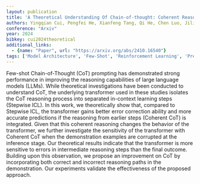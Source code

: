 ```yaml
---
layout: publication
title: 'A Theoretical Understanding Of Chain-of-thought: Coherent Reasoning And Error-aware Demonstration'
authors: Yingqian Cui, Pengfei He, Xianfeng Tang, Qi He, Chen Luo, Jiliang Tang, Yue Xing
conference: "Arxiv"
year: 2024
bibkey: cui2024theoretical
additional_links:
  - {name: "Paper", url: "https://arxiv.org/abs/2410.16540"}
tags: ['Model Architecture', 'Few-Shot', 'Reinforcement Learning', 'Pretraining Methods', 'Transformer', 'Prompting', 'In-Context Learning']
---
```

Few-shot Chain-of-Thought (CoT) prompting has demonstrated strong performance
in improving the reasoning capabilities of large language models (LLMs). While
theoretical investigations have been conducted to understand CoT, the
underlying transformer used in these studies isolates the CoT reasoning process
into separated in-context learning steps (Stepwise ICL). In this work, we
theoretically show that, compared to Stepwise ICL, the transformer gains better
error correction ability and more accurate predictions if the reasoning from
earlier steps (Coherent CoT) is integrated. Given that this coherent reasoning
changes the behavior of the transformer, we further investigate the sensitivity
of the transformer with Coherent CoT when the demonstration examples are
corrupted at the inference stage. Our theoretical results indicate that the
transformer is more sensitive to errors in intermediate reasoning steps than
the final outcome. Building upon this observation, we propose an improvement on
CoT by incorporating both correct and incorrect reasoning paths in the
demonstration. Our experiments validate the effectiveness of the proposed
approach.
